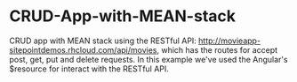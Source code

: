 # CRUD-App-with-MEAN-stack
CRUD app with MEAN stack using the RESTful API: http://movieapp-sitepointdemos.rhcloud.com/api/movies, which has the routes for accept post, get, put and delete requests. In this example we've used the Angular's $resource for interact with the RESTful API.
